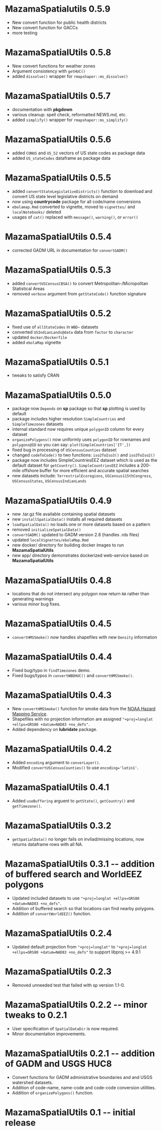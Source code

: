 # MazamaSpatialutils 0.5.9

  * New convert function for public health districts
  * New convert function for GACCs
  * more testing

# MazamaSpatialUtils 0.5.8

  * New convert functions for weather zones
  * Argument consistency with `getHUC()`
  * added `dissolve()` wrapper for `rmapshaper::ms_dissolve()`

# MazamaSpatialUtils 0.5.7

 * documentation with **pkgdown**
 * various cleanup: spell check, reformatted NEWS.md, etc.
 * added `simplify()` wrapper for `rmapshaper::ms_simplify()`

# MazamaSpatialUtils 0.5.6

 * added `CONUS` and `US_52` vectors of US state codes as package data
 * added `US_stateCodes` dataframe as package data
 
# MazamaSpatialUtils 0.5.5

 * added `convertStateLegislativeDistricts()` function to download and convert
 US state level legislative districts on demand
 * now using **countrycode** package for all code/name conversions
 * `ebolamap.Rmd` converted to vignette, moved to `vignettes/` and 
 `localNotebooks/` deleted
 * usages of `cat()` replaced with `message()`, `warning()`, or `error()`

# MazamaSpatialUtils 0.5.4

 * corrected GADM URL in documentation for `convertGADM()`
 
# MazamaSpatialUtils 0.5.3

 * added `convertUSCensusCBSA()` to convert Metropolitan-/Micropolitan Statistical Areas
 * removed `verbose` argument from `getStateCode()` function signature
 
# MazamaSpatialUtils 0.5.2

 * fixed use of `allStateCodes` in `WBD~` datasets
 * converted `USIndianLands@data` data from `factor` to `character`
 * updated `docker/Dockerfile`
 * added `ebolaMap` vignette

# MazamaSpatialUtils 0.5.1

 * tweaks to satisfy CRAN

# MazamaSpatialUtils 0.5.0

 * package now `Depends` on **sp** package so that **sp** plotting is used by default
 * package includes higher resolution `SimpleCountries` and `SimpleTimezones` datasets
 * internal standard now requires unique `polygonID` column for every dataset
 * `organizePolygons()` now uniformly uses `polygonID` for rownames and 
 `polygons@ID` so you can say:
 `plot(SimpleCountries['IT',])`
 * fixed bug in processing of `USCensusCounties` dataset
 * changed `codeToCode()` to two functions: `iso2ToIso3()` and `iso3ToIso2()`
 * package now includes SimpleCountriesEEZ dataset which is used as the default 
 dataset for `getCountry()`. `SimpleCountriesEEZ` includes a 200-mile offshore 
 buffer for more efficient and accurate spatial searches
 * new datasets include: `TerrestrialEcoregions`, `USCensus115thCongress`, 
 `USCensusStates`, `USCensusIndianLands`

# MazamaSpatialUtils 0.4.9

 * new .tar.gz file available containing spatial datasets
 * new `installSpatialData()` installs all required datasets
 * `loadSpatialData()` no loads one or more datasets based on a pattern
 * removed `initializeSpatialData()`
 * `convertGADM()` updated to GADM version 2.8 (handles .rds files)
 * updated `localVignettes/ebolaMap.Rmd`
 * new docker/ directory for building docker images to run **MazamaSpatialUtils**
 * new app/ directory demonstrates dockerized web-service based on 
 **MazamaSpatialUtils**

# MazamaSpatialUtils 0.4.8

 * locations that do not intersect any polygon now return `NA` rather than 
 generating warnings
 * various minor bug fixes.

# MazamaSpatialUtils 0.4.5

 * `convertHMSSmoke()` now handles shapefiles with new `Density` information

# MazamaSpatialUtils 0.4.4

 * Fixed bug/typo in `findTimezones` demo.
 * Fixed bugs/typos in `convertWBDHUC()` and `convertHMSSmoke()`.

# MazamaSpatialUtils 0.4.3

 * New `convertHMSSmoke()` function for smoke data from the 
 [NOAA Hazard Mapping Service](http://www.ospo.noaa.gov/Products/land/hms.html).
 * Shapefiles with no projection information are assigned 
 `"+proj=longlat +ellps=GRS80 +datum=NAD83 +no_defs"`.
 * Added dependency on **lubridate** package.

# MazamaSpatialUtils 0.4.2

 * Added `encoding` argument to `converLayer()`.
 * Modified `convertUSCensusCounties()` to use `encoding='latin1'`.

# MazamaSpatialUtils 0.4.1

 * Added `useBuffering` arguent to `getState()`, `getCountry()` and `getTimezone()`.

# MazamaSpatialUtils 0.3.2

 * `getSpatialData()` no longer fails on invliad/missing locations, now returns 
 dataframe rows with all NA.
 
# MazamaSpatialUtils 0.3.1 -- addition of buffered search and WorldEEZ polygons

 * Updated included datasets to use 
 `"+proj=longlat +ellps=GRS80 +datum=NAD83 +no_defs"`.
 * Addition of buffered search so that locations can find nearby polygons.
 * Addition of `convertWorldEEZ()` function.


# MazamaSpatialUtils 0.2.4

 * Updated default projection from 
 `"+proj=longlat"` to `"+proj=longlat +ellps=GRS80 +datum=NAD83 +no_defs"`
 to support libproj >= 4.9.1

# MazamaSpatialUtils 0.2.3

 * Removed unneeded test that failed with sp version 1.1-0.

# MazamaSpatialUtils 0.2.2 -- minor tweaks to 0.2.1

 * User specification of `SpatialDataDir` is now required.
 * Minor documentation improvements.


# MazamaSpatialUtils 0.2.1 -- addition of GADM and USGS HUC8

 * Convert functions for GADM administrative boundaries and and USGS watershed 
 datasets.
 * Addition of code-name, name-code and code-code conversion utilities.
 * Addition of `organizePolygons()` function.

# MazamaSpatialUtils 0.1 -- initial release


